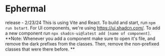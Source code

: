 # Ephermal

release - 2/23/24
This is using Vite and React. To build and start, run `npm run bstart`.
For UI components, we're using https://ui.shadcn.com/.
To add a new component run `npx shadcn-ui@latest add [name of component]`.
**Note: Whenever you add a component make sure to open it's file, and remove the dark prefixes from the classes. Then, remove the non-prefixed classes that were there before. **
